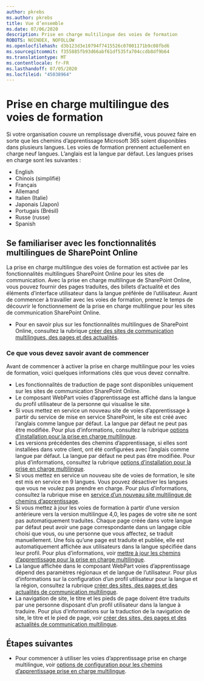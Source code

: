 ```yaml
---
author: pkrebs
ms.author: pkrebs
title: Vue d’ensemble
ms.date: 07/06/2020
description: Prise en charge multilingue des voies de formation
ROBOTS: NOINDEX, NOFOLLOW
ms.openlocfilehash: d3b123d3e10794f7415526c07001171b9c08fbd6
ms.sourcegitcommit: f355885fb93d66abf61df535fa704ccdb8df9b64
ms.translationtype: MT
ms.contentlocale: fr-FR
ms.lasthandoff: 07/05/2020
ms.locfileid: "45038964"
---
```

# <a name="multilingual-support-for-learning-pathways"></a>Prise en charge multilingue des voies de formation

Si votre organisation couvre un remplissage diversifié, vous pouvez faire en sorte que les chemins d’apprentissage Microsoft 365 soient disponibles dans plusieurs langues. Les voies de formation prennent actuellement en charge neuf langues. L’anglais est la langue par défaut. Les langues prises en charge sont les suivantes :   

- English    
- Chinois (simplifié)
- Français
- Allemand
- Italien (Italie)
- Japonais (Japon)
- Portugais (Brésil)
- Russe (russe)
- Spanish

## <a name="get-familiar-with-the-sharepoint-online-multilingual-features"></a>Se familiariser avec les fonctionnalités multilingues de SharePoint Online
La prise en charge multilingue des voies de formation est activée par les fonctionnalités multilingues SharePoint Online pour les sites de communication.
Avec la prise en charge multilingue de SharePoint Online, vous pouvez fournir des pages traduites, des billets d’actualité et des éléments d’interface utilisateur dans la langue préférée de l’utilisateur. Avant de commencer à travailler avec les voies de formation, prenez le temps de découvrir le fonctionnement de la prise en charge multilingue pour les sites de communication SharePoint Online. 
- Pour en savoir plus sur les fonctionnalités multilingues de SharePoint Online, consultez la rubrique [créer des sites de communication multilingues, des pages et des actualités](https://support.office.com/article/2bb7d610-5453-41c6-a0e8-6f40b3ed750c). 

### <a name="what-you-should-know-before-getting-started"></a>Ce que vous devez savoir avant de commencer 
Avant de commencer à activer la prise en charge multilingue pour les voies de formation, voici quelques informations clés que vous devez connaître. 

- Les fonctionnalités de traduction de page sont disponibles uniquement sur les sites de communication SharePoint Online.
- Le composant WebPart voies d’apprentissage est affiché dans la langue du profil utilisateur de la personne qui visualise le site.   
- Si vous mettez en service un nouveau site de voies d’apprentissage à partir du service de mise en service SharePoint, le site est créé avec l’anglais comme langue par défaut. La langue par défaut ne peut pas être modifiée. Pour plus d’informations, consultez la rubrique [options d’installation pour la prise en charge multilingue](https://docs.microsoft.com/office365/customlearning/custom_setupoptions_ml).
- Les versions précédentes des chemins d’apprentissage, si elles sont installées dans votre client, ont été configurées avec l’anglais comme langue par défaut. La langue par défaut ne peut pas être modifiée. Pour plus d’informations, consultez la rubrique [options d’installation pour la prise en charge multilingue](https://docs.microsoft.com/office365/customlearning/custom_setupoptions_ml).
- Si vous mettez en service un nouveau site de voies de formation, le site est mis en service en 9 langues. Vous pouvez désactiver les langues que vous ne voulez pas prendre en charge. Pour plus d’informations, consultez la rubrique mise en [service d’un nouveau site multilingue de chemins d’apprentissage](https://docs.microsoft.com/office365/customlearning/custom_provision_ml).  
- Si vous mettez à jour les voies de formation à partir d’une version antérieure vers la version multilingue 4,0, les pages de votre site ne sont pas automatiquement traduites. Chaque page créée dans votre langue par défaut peut avoir une page correspondante dans un langage cible choisi que vous, ou une personne que vous affectez, se traduit manuellement. Une fois qu’une page est traduite et publiée, elle est automatiquement affichée aux utilisateurs dans la langue spécifiée dans leur profil. Pour plus d’informations, voir [mettre à jour les chemins d’apprentissage pour la prise en charge multilingue](https://docs.microsoft.com/office365/customlearning/custom_update_ml). 
- La langue affichée dans le composant WebPart voies d’apprentissage dépend des paramètres régionaux et de langue de l’utilisateur. Pour plus d’informations sur la configuration d’un profil utilisateur pour la langue et la région, consultez la rubrique [créer des sites, des pages et des actualités de communication multilingue](https://support.office.com/article/2bb7d610-5453-41c6-a0e8-6f40b3ed750c). 
- La navigation de site, le titre et les pieds de page doivent être traduits par une personne disposant d’un profil utilisateur dans la langue à traduire. Pour plus d’informations sur la traduction de la navigation de site, le titre et le pied de page, voir [créer des sites, des pages et des actualités de communication multilingue](https://support.office.com/article/2bb7d610-5453-41c6-a0e8-6f40b3ed750c).

## <a name="next-steps"></a>Étapes suivantes
- Pour commencer à utiliser les voies d’apprentissage prise en charge multilingue, voir [options de configuration pour les chemins d’apprentissage prise en charge multilingue](https://docs.microsoft.com/office365/customlearning/custom_setupoptions_ml).